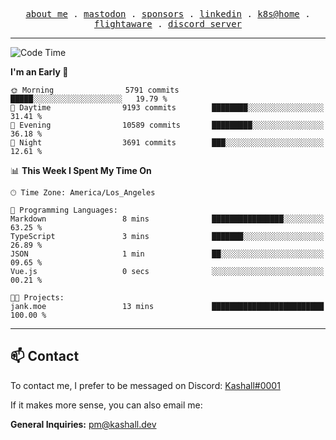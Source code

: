 <p align="center">
  <samp>
    <a href="https://jordanjones.org/">about me</a> .
    <a rel="me" href="https://mastodon.social/@kashall">mastodon</a> .
    <a href="https://github.com/sponsors/kashalls">sponsors</a> .
    <a href="https://linkedin.com/in/jordpjones">linkedin</a> .
    <a href="https://github.com/kashalls/home-cluster">k8s@home</a> .
    <a href="https://flightaware.com/adsb/stats/user/kashalls">flightaware</a> .
    <a href="https://discord.gg/ctgrp8k">discord server</a>
  </samp>
</p>

---

<!--START_SECTION:waka-->
![Code Time](http://img.shields.io/badge/Code%20Time-1%2C363%20hrs%2045%20mins-blue)

**I'm an Early 🐤** 

```text
🌞 Morning                5791 commits        █████░░░░░░░░░░░░░░░░░░░░   19.79 % 
🌆 Daytime                9193 commits        ████████░░░░░░░░░░░░░░░░░   31.41 % 
🌃 Evening                10589 commits       █████████░░░░░░░░░░░░░░░░   36.18 % 
🌙 Night                  3691 commits        ███░░░░░░░░░░░░░░░░░░░░░░   12.61 % 
```


📊 **This Week I Spent My Time On** 

```text
🕑︎ Time Zone: America/Los_Angeles

💬 Programming Languages: 
Markdown                 8 mins              ████████████████░░░░░░░░░   63.25 % 
TypeScript               3 mins              ███████░░░░░░░░░░░░░░░░░░   26.89 % 
JSON                     1 min               ██░░░░░░░░░░░░░░░░░░░░░░░   09.65 % 
Vue.js                   0 secs              ░░░░░░░░░░░░░░░░░░░░░░░░░   00.21 % 

🐱‍💻 Projects: 
jank.moe                 13 mins             █████████████████████████   100.00 % 
```


<!--END_SECTION:waka-->

---

## 📫 Contact

To contact me, I prefer to be messaged on Discord:  [Kashall#0001](https://discord.com/users/201077739589992448)

If it makes more sense, you can also email me:

**General Inquiries:** pm@kashall.dev  
